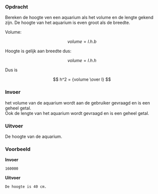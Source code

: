 ### Opdracht

Bereken de hoogte ven een aquarium als het volume en de lengte gekend zijn. De hoogte van het aquarium is even groot als de breedte.  

Volume:  

$$ volume = l.h.b $$  

Hoogte is gelijk aan breedte dus:  

$$ volume = l.h.h $$

Dus is  

$$ h^2 = {volume \over l} $$

### Invoer

het volume van de aquarium wordt aan de gebruiker gevraagd en is een geheel getal.  
Ook de lengte van het aquarium wordt gevraagd en is een geheel getal.  

### Uitvoer

De hoogte van de aquarium.

### Voorbeeld

**Invoer**

    160000

**Uitvoer**

    De hoogte is 40 cm.
